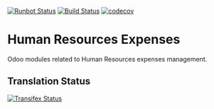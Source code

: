 [![Runbot Status](https://runbot.odoo-community.org/runbot/badge/flat/116/13.0.svg)](https://runbot.odoo-community.org/runbot/repo/github-com-oca-hr-expense-289)
[![Build Status](https://travis-ci.org/OCA/hr-expense.svg?branch=13.0)](https://travis-ci.org/OCA/hr-expense)
[![codecov](https://codecov.io/gh/OCA/hr-expense/branch/13.0/graph/badge.svg)](https://codecov.io/gh/OCA/hr-expense)

Human Resources Expenses
========================

Odoo modules related to Human Resources expenses management.




Translation Status
------------------
[![Transifex Status](https://www.transifex.com/projects/p/OCA-hr-expense-13-0/chart/image_png)](https://www.transifex.com/projects/p/OCA-hr-expense-13-0)
